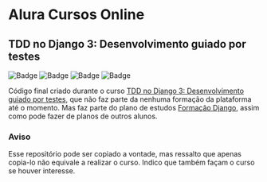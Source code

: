# Alura Cursos Online
## TDD no Django 3: Desenvolvimento guiado por testes
![Badge](https://img.shields.io/static/v1?label=Python&message=3.9&color=blue&style=flat&logo=PYTHON) ![Badge](https://img.shields.io/static/v1?label=Django&message=framework&color=green&style=flat&logo=Django) ![Badge](https://img.shields.io/static/v1?label=PostgreSQL&message=database&color=blue&style=flat&logo=POSTGRESQL) ![Badge](https://img.shields.io/static/v1?label=Status&message=completo&color=brightgreen&style=flat)

Código final criado durante o curso [TDD no Django 3: Desenvolvimento guiado por testes](https://cursos.alura.com.br/course/tdd-django-3-testes), que não faz parte da nenhuma formação da plataforma até o momento. Mas faz parte do plano de estudos [Formação Django](https://cursos.alura.com.br/formacao-django), assim como pode fazer de planos de outros alunos.

### Aviso
Esse repositório pode ser copiado a vontade, mas ressalto que apenas copia-lo não equivale a realizar o curso. Indico que também façam o curso se houver interesse.